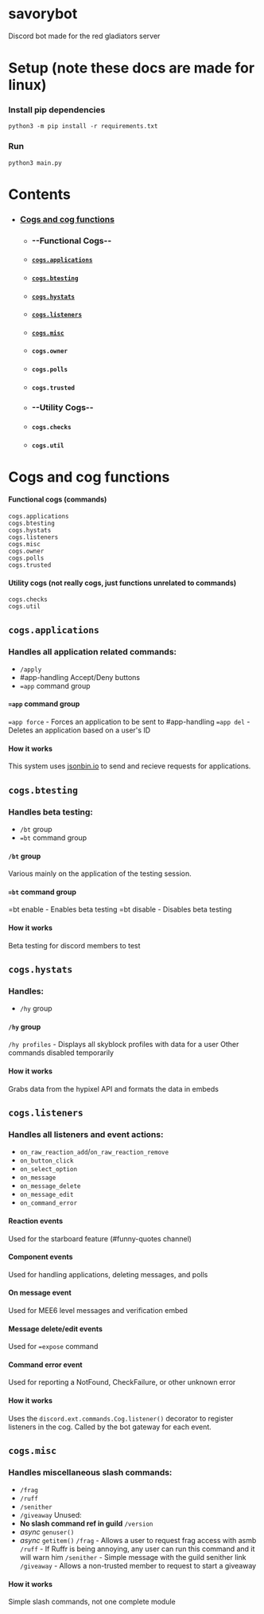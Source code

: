 # savorybot
Discord bot made for the red gladiators server

# Setup (note these docs are made for linux)
### Install pip dependencies
`python3 -m pip install -r requirements.txt`
### Run
`python3 main.py`

# Contents
- ### [Cogs and cog functions](#cogs-and-cog-functions)
  - ### --Functional Cogs--
  - #### [`cogs.applications`](#cogsapplications)
  - #### [`cogs.btesting`](#cogsbtesting)
  - #### [`cogs.hystats`](#cogshystats)
  - #### [`cogs.listeners`](#cogslisteners)
  - #### [`cogs.misc`](#cogsmisc)
  - #### `cogs.owner`
  - #### `cogs.polls`
  - #### `cogs.trusted`
  - ### --Utility Cogs--
  - #### `cogs.checks`
  - #### `cogs.util`

# Cogs and cog functions

#### Functional cogs (commands)
```
cogs.applications
cogs.btesting
cogs.hystats
cogs.listeners
cogs.misc
cogs.owner
cogs.polls
cogs.trusted
```
#### Utility cogs (not really cogs, just functions unrelated to commands)
```
cogs.checks
cogs.util
```

## `cogs.applications`
### Handles all application related commands:
- `/apply`
- #app-handling Accept/Deny buttons
- `=app` command group
#### `=app` command group
`=app force` - Forces an application to be sent to #app-handling
`=app del` - Deletes an application based on a user's ID
#### How it works
This system uses [jsonbin.io](https://jsonbin.io) to send and recieve requests for applications.

## `cogs.btesting`
### Handles beta testing:
- `/bt` group
- `=bt` command group
#### `/bt` group
Various mainly on the application of the testing session.
#### `=bt` command group
=bt enable - Enables beta testing
=bt disable - Disables beta testing
#### How it works
Beta testing for discord members to test 

## `cogs.hystats`
### Handles:
- `/hy` group
#### `/hy` group
`/hy profiles` - Displays all skyblock profiles with data for a user
Other commands disabled temporarily
#### How it works
Grabs data from the hypixel API and formats the data in embeds

## `cogs.listeners`
### Handles all listeners and event actions:
- `on_raw_reaction_add`/`on_raw_reaction_remove`
- `on_button_click`
- `on_select_option`
- `on_message`
- `on_message_delete`
- `on_message_edit`
- `on_command_error`
#### Reaction events
Used for the starboard feature (#funny-quotes channel)
#### Component events
Used for handling applications, deleting messages, and polls
#### On message event
Used for MEE6 level messages and verification embed
#### Message delete/edit events
Used for `=expose` command
#### Command error event
Used for reporting a NotFound, CheckFailure, or other unknown error
#### How it works
Uses the `discord.ext.commands.Cog.listener()` decorator to register listeners in the cog. Called by the bot gateway for each event.

## `cogs.misc`
### Handles miscellaneous slash commands:
- `/frag`
- `/ruff`
- `/senither`
- `/giveaway`
Unused:
- **No slash command ref in guild** `/version`
- _async_ `genuser()`
- _async_ `getitem()`
`/frag` - Allows a user to request frag access with asmb
`/ruff` - If Ruffr is being annoying, any user can run this command and it will warn him
`/senither` - Simple message with the guild senither link
`/giveaway` - Allows a non-trusted member to request to start a giveaway
#### How it works
Simple slash commands, not one complete module
